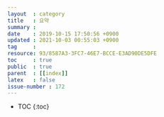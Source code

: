 ```yaml
---
layout  : category
title   : 요약
summary : 
date    : 2019-10-15 17:50:56 +0900
updated : 2021-10-03 00:55:03 +0900
tag     : 
resource: 93/8587A3-3FC7-46E7-BCCE-E3AD90DE5DFE
toc     : true
public  : true
parent  : [[index]]
latex   : false
issue-number : 172
---
```

* TOC
{:toc}

